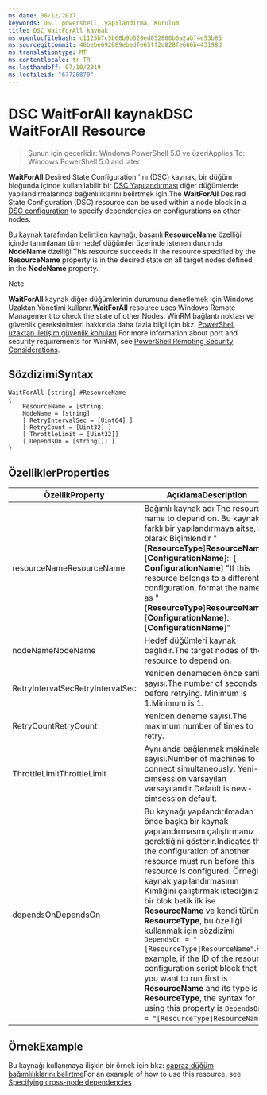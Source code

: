 ```yaml
---
ms.date: 06/12/2017
keywords: DSC, powershell, yapılandırma, Kurulum
title: DSC WaitForAll kaynak
ms.openlocfilehash: c1125b7c5b68b9b520ed052800b6a2abf4e53b85
ms.sourcegitcommit: 46bebe692689ebedfe65ff2c828fe666b443198d
ms.translationtype: MT
ms.contentlocale: tr-TR
ms.lasthandoff: 07/10/2019
ms.locfileid: "67726870"
---
```

# <a name="dsc-waitforall-resource"></a><span data-ttu-id="1b385-103">DSC WaitForAll kaynak</span><span class="sxs-lookup"><span data-stu-id="1b385-103">DSC WaitForAll Resource</span></span>

> <span data-ttu-id="1b385-104">Şunun için geçerlidir: Windows PowerShell 5.0 ve üzeri</span><span class="sxs-lookup"><span data-stu-id="1b385-104">Applies To: Windows PowerShell 5.0 and later</span></span>

<span data-ttu-id="1b385-105">**WaitForAll** Desired State Configuration ' nı (DSC) kaynak, bir düğüm bloğunda içinde kullanılabilir bir [DSC Yapılandırması](../../../configurations/configurations.md) diğer düğümlerde yapılandırmalarında bağımlılıklarını belirtmek için.</span><span class="sxs-lookup"><span data-stu-id="1b385-105">The **WaitForAll** Desired State Configuration (DSC) resource can be used within a node block in a [DSC configuration](../../../configurations/configurations.md) to specify dependencies on configurations on other nodes.</span></span>

<span data-ttu-id="1b385-106">Bu kaynak tarafından belirtilen kaynağı, başarılı **ResourceName** özelliği içinde tanımlanan tüm hedef düğümler üzerinde istenen durumda **NodeName** özelliği.</span><span class="sxs-lookup"><span data-stu-id="1b385-106">This resource succeeds if the resource specified by the **ResourceName** property is in the desired state on all target nodes defined in the **NodeName** property.</span></span>

> [!NOTE]
> <span data-ttu-id="1b385-107">**WaitForAll** kaynak diğer düğümlerinin durumunu denetlemek için Windows Uzaktan Yönetimi kullanır.</span><span class="sxs-lookup"><span data-stu-id="1b385-107">**WaitForAll** resource uses Windows Remote Management to check the state of other Nodes.</span></span>
> <span data-ttu-id="1b385-108">WinRM bağlantı noktası ve güvenlik gereksinimleri hakkında daha fazla bilgi için bkz. [PowerShell uzaktan iletişim güvenlik konuları](/powershell/scripting/learn/remoting/winrmsecurity?view=powershell-6).</span><span class="sxs-lookup"><span data-stu-id="1b385-108">For more information about port and security requirements for WinRM, see [PowerShell Remoting Security Considerations](/powershell/scripting/learn/remoting/winrmsecurity?view=powershell-6).</span></span>

## <a name="syntax"></a><span data-ttu-id="1b385-109">Sözdizimi</span><span class="sxs-lookup"><span data-stu-id="1b385-109">Syntax</span></span>

```
WaitForAll [string] #ResourceName
{
    ResourceName = [string]
    NodeName = [string]
    [ RetryIntervalSec = [Uint64] ]
    [ RetryCount = [Uint32] ]
    [ ThrottleLimit = [Uint32]]
    [ DependsOn = [string[]] ]
}
```

## <a name="properties"></a><span data-ttu-id="1b385-110">Özellikler</span><span class="sxs-lookup"><span data-stu-id="1b385-110">Properties</span></span>

|  <span data-ttu-id="1b385-111">Özellik</span><span class="sxs-lookup"><span data-stu-id="1b385-111">Property</span></span>  |  <span data-ttu-id="1b385-112">Açıklama</span><span class="sxs-lookup"><span data-stu-id="1b385-112">Description</span></span>   |
|---|---|
| <span data-ttu-id="1b385-113">resourceName</span><span class="sxs-lookup"><span data-stu-id="1b385-113">ResourceName</span></span>| <span data-ttu-id="1b385-114">Bağımlı kaynak adı.</span><span class="sxs-lookup"><span data-stu-id="1b385-114">The resource name to depend on.</span></span> <span data-ttu-id="1b385-115">Bu kaynak farklı bir yapılandırmaya aitse, adı olarak Biçimlendir "[__ResourceType__]__ResourceName__:: [__ConfigurationName__]:: [ __ConfigurationName__] "</span><span class="sxs-lookup"><span data-stu-id="1b385-115">If this resource belongs to a different configuration, format the name as "[__ResourceType__]__ResourceName__::[__ConfigurationName__]::[__ConfigurationName__]"</span></span>|
| <span data-ttu-id="1b385-116">nodeName</span><span class="sxs-lookup"><span data-stu-id="1b385-116">NodeName</span></span>| <span data-ttu-id="1b385-117">Hedef düğümleri kaynak bağlıdır.</span><span class="sxs-lookup"><span data-stu-id="1b385-117">The target nodes of the resource to depend on.</span></span>|
| <span data-ttu-id="1b385-118">RetryIntervalSec</span><span class="sxs-lookup"><span data-stu-id="1b385-118">RetryIntervalSec</span></span>| <span data-ttu-id="1b385-119">Yeniden denemeden önce saniye sayısı.</span><span class="sxs-lookup"><span data-stu-id="1b385-119">The number of seconds before retrying.</span></span> <span data-ttu-id="1b385-120">Minimum is 1.</span><span class="sxs-lookup"><span data-stu-id="1b385-120">Minimum is 1.</span></span>|
| <span data-ttu-id="1b385-121">RetryCount</span><span class="sxs-lookup"><span data-stu-id="1b385-121">RetryCount</span></span>| <span data-ttu-id="1b385-122">Yeniden deneme sayısı.</span><span class="sxs-lookup"><span data-stu-id="1b385-122">The maximum number of times to retry.</span></span>|
| <span data-ttu-id="1b385-123">ThrottleLimit</span><span class="sxs-lookup"><span data-stu-id="1b385-123">ThrottleLimit</span></span>| <span data-ttu-id="1b385-124">Aynı anda bağlanmak makineleri sayısı.</span><span class="sxs-lookup"><span data-stu-id="1b385-124">Number of machines to connect simultaneously.</span></span> <span data-ttu-id="1b385-125">Yeni-cimsession varsayılan varsayılandır.</span><span class="sxs-lookup"><span data-stu-id="1b385-125">Default is new-cimsession default.</span></span>|
| <span data-ttu-id="1b385-126">dependsOn</span><span class="sxs-lookup"><span data-stu-id="1b385-126">DependsOn</span></span> | <span data-ttu-id="1b385-127">Bu kaynağı yapılandırılmadan önce başka bir kaynak yapılandırmasını çalıştırmanız gerektiğini gösterir.</span><span class="sxs-lookup"><span data-stu-id="1b385-127">Indicates that the configuration of another resource must run before this resource is configured.</span></span> <span data-ttu-id="1b385-128">Örneğin, kaynak yapılandırmasının Kimliğini çalıştırmak istediğiniz bir blok betik ilk ise __ResourceName__ ve kendi türünün __ResourceType__, bu özelliği kullanmak için sözdizimi `DependsOn = "[ResourceType]ResourceName"`.</span><span class="sxs-lookup"><span data-stu-id="1b385-128">For example, if the ID of the resource configuration script block that you want to run first is __ResourceName__ and its type is __ResourceType__, the syntax for using this property is `DependsOn = "[ResourceType]ResourceName"`.</span></span>|

## <a name="example"></a><span data-ttu-id="1b385-129">Örnek</span><span class="sxs-lookup"><span data-stu-id="1b385-129">Example</span></span>

<span data-ttu-id="1b385-130">Bu kaynağı kullanmaya ilişkin bir örnek için bkz: [çapraz düğüm bağımlılıklarını belirtme](../../../configurations/crossNodeDependencies.md)</span><span class="sxs-lookup"><span data-stu-id="1b385-130">For an example of how to use this resource, see [Specifying cross-node dependencies](../../../configurations/crossNodeDependencies.md)</span></span>
